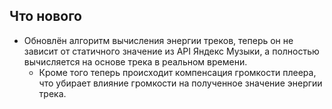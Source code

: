 ## Что нового

- Обновлён алгоритм вычисления энергии треков, теперь он не зависит от статичного значение из API Яндекс Музыки, а полностью вычисляется на основе трека в реальном времени.
  - Кроме того теперь происходит компенсация громкости плеера, что убирает влияние громкости на полученное значение энергии трека.

